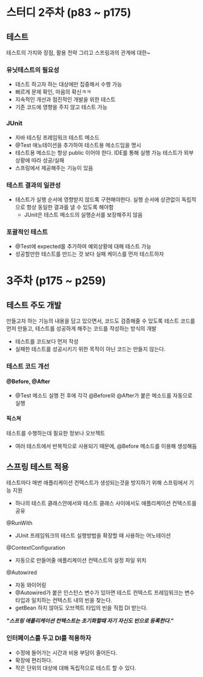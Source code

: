 # 스터디 2주차 (p83 ~ p175)
## 테스트
테스트의 가치와 장점, 활용 전략 그리고 스프링과의 관계에 대한~

### 유닛테스트의 필요성
- 테스트 하고자 하는 대상에만 집중해서 수행 가능
- 삐르게 문제 확인, 마음의 확신ㅋㅋ
- 지속적인 개선과 점진적인 개발을 위한 테스트
- 기존 코드에 영향을 주지 않고 테스트 가능

### JUnit
- 자바 테스팅 프레임워크
테스트 메소드
- @Test 애노테이션을 추가하여 테스트용 메소드임을 명시
- 테스트용 메소드는 항상 public 이어야 한다.
IDE를 통해 실행 가능
테스트가 외부상황에 따라 성공/실패
- 스프링에서 제공해주는 기능이 있음

### 테스트 결과의 일관성
- 테스트가 실행 순서에 영향받지 않드록 구현해야한다. 실행 순서에 상관없이 독립적으로 항상 동일한 결과를 낼 수 있도록 해야함
    - JUnit은 테스트 메소드의 실행순서를 보장해주지 않음

### 포괄적인 테스트
- @Test에 expected를 추가하여 예외상황에 대해 테스트 가능
- 성공할만한 테스트를 만드는 것 보다 실패 케이스를 먼저 테스트하자

# 3주차 (p175 ~ p259)
## 테스트 주도 개발
만들고자 하는 기능의 내용을 담고 있으면서, 코드도 검증해줄 수 있도록 테스트 코드를 먼저 만들고, 테스트를 성공하게 해주는 코드를 작성하는 방식의 개발
- 테스트를 코드보다 먼저 작성
- 실패한 테스트를 성공시키기 위한 목적이 아닌 코드는 만들지 않는다.

### 테스트 코드 개선
#### @Before, @After
- @Test 메소드 실행 전 후에 각각 @Before와 @After가 붙은 메소드를 자동으로 실행
#### 픽스쳐
테스트를 수행하는데 필요한 정보나 오브젝트
- 여러 테스트에서 반복적으로 사용되기 때문에, @Before 메소드를 이용해 생성해둠

## 스프링 테스트 적용
테스트마다 매번 애플리케이션 컨텍스트가 생성되는것을 방지하기 위해 스프링에서 기능 지원
- 하나의 테스트 클래스안에서와 테스트 클래스 사이에서도 애플리케이션 컨텍스트를 공유

@RunWith
- JUnit 프레임워크의 테스트 실행방법을 확장할 때 사용하는 어노테이션

@ContextConfiguration
- 자동으로 만들어줄 애플리케이션 컨텍스트의 설정 파일 위치

@Autowired
- 자동 와이어링
- @Autowired가 붙은 인스턴스 변수가 있아면 테스트 컨텍스트 프레임워크는 변수 타입과 일치하는 컨텍스트 내의 빈을 찾는다.
- getBean 하지 않아도 오브젝트 타입의 빈을 직접 DI 받는다.

___"스프링 애플리케이션 컨텍스트는 초기화할때 자기 자신도 빈으로 등록한다."___

### 인터페이스를 두고 DI를 적용하자
- 수정에 들어가는 시간과 비용 부담이 줄어든다.
- 확장에 편리하다.
- 작은 단위의 대상에 대해 독립적으로 테스트 할 수 있다.





